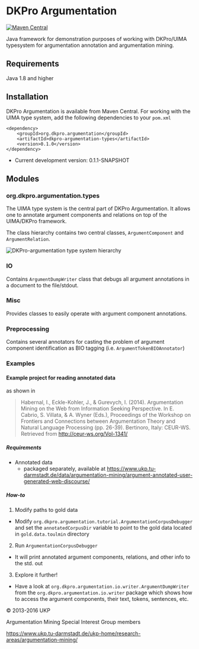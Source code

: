 # DKPro Argumentation

[![Maven Central](https://maven-badges.herokuapp.com/maven-central/org.dkpro.argumentation/dkpro-argumentation/badge.svg?style=flat)](http://maven-badges.herokuapp.com/maven-central/org.dkpro.argumentation/dkpro-argumentation)

Java framework for demonstration purposes of working with DKPro/UIMA typesystem for argumentation annotation and argumentation mining.

## Requirements

Java 1.8 and higher

## Installation

DKPro Argumentation is available from Maven Central. For working with the UIMA type system, add the following dependencies to your `pom.xml`

```
<dependency>
    <groupId>org.dkpro.argumentation</groupId>
    <artifactId>dkpro-argumentation-types</artifactId>
    <version>0.1.0</version>
</dependency>
```

* Current development version: 0.1.1-SNAPSHOT

## Modules

### org.dkpro.argumentation.types

The UIMA type system is the central part of DKPro Argumentation. It allows one to annotate argument components and relations on top of the UIMA/DKPro framework.

The class hierarchy contains two central classes, ``ArgumentComponent`` and ``ArgumentRelation``.

![DKPro-argumentation type system hierarchy](dkpro-argumentation-typesystem-draw.io.png)

### IO

Contains ``ArgumentDumpWriter`` class that debugs all argument annotations in a document to the file/stdout.

### Misc

Provides classes to easily operate with argument component annotations.

### Preprocessing

Contains several annotators for casting the problem of argument component identification as BIO tagging (i.e. ``ArgumentTokenBIOAnnotator``)

### Examples

#### Example project for reading annotated data

as shown in

> Habernal, I., Eckle-Kohler, J., & Gurevych, I. (2014). Argumentation Mining on the Web from Information Seeking Perspective. In E. Cabrio, S. Villata, & A. Wyner (Eds.), Proceedings of the Workshop on Frontiers and Connections between Argumentation Theory and Natural Language Processing (pp. 26-39). Bertinoro, Italy: CEUR-WS. Retrieved from http://ceur-ws.org/Vol-1341/

##### Requirements

- Annotated data
  - packaged separately, available at https://www.ukp.tu-darmstadt.de/data/argumentation-mining/argument-annotated-user-generated-web-discourse/

##### How-to

1. Modify paths to gold data
  - Modify `org.dkpro.argumentation.tutorial.ArgumentationCorpusDebugger` and set the `annotatedCorpusDir` variable to point to the gold data located in `gold.data.toulmin` directory
2. Run `ArgumentationCorpusDebugger`
  - It will print annotated argument components, relations, and other info to the std. out
3. Explore it further!
  - Have a look at `org.dkpro.argumentation.io.writer.ArgumentDumpWriter` from the `org.dkpro.argumentation.io.writer` package which shows how to access the argument components, their text, tokens, sentences, etc.


&copy; 2013-2016 UKP

Argumentation Mining Special Interest Group members

https://www.ukp.tu-darmstadt.de/ukp-home/research-areas/argumentation-mining/
